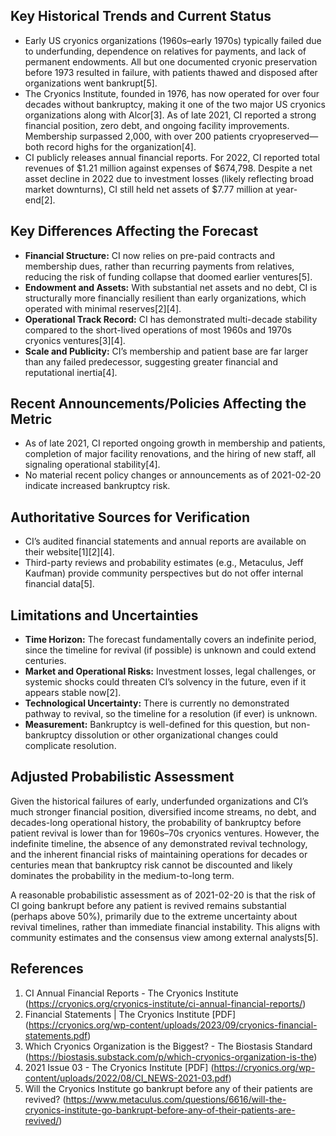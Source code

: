 ## Key Historical Trends and Current Status

- Early US cryonics organizations (1960s–early 1970s) typically failed due to underfunding, dependence on relatives for payments, and lack of permanent endowments. All but one documented cryonic preservation before 1973 resulted in failure, with patients thawed and disposed after organizations went bankrupt[5].
- The Cryonics Institute, founded in 1976, has now operated for over four decades without bankruptcy, making it one of the two major US cryonics organizations along with Alcor[3]. As of late 2021, CI reported a strong financial position, zero debt, and ongoing facility improvements. Membership surpassed 2,000, with over 200 patients cryopreserved—both record highs for the organization[4].
- CI publicly releases annual financial reports. For 2022, CI reported total revenues of $1.21 million against expenses of $674,798. Despite a net asset decline in 2022 due to investment losses (likely reflecting broad market downturns), CI still held net assets of $7.77 million at year-end[2].

## Key Differences Affecting the Forecast

- **Financial Structure:** CI now relies on pre-paid contracts and membership dues, rather than recurring payments from relatives, reducing the risk of funding collapse that doomed earlier ventures[5].
- **Endowment and Assets:** With substantial net assets and no debt, CI is structurally more financially resilient than early organizations, which operated with minimal reserves[2][4].
- **Operational Track Record:** CI has demonstrated multi-decade stability compared to the short-lived operations of most 1960s and 1970s cryonics ventures[3][4].
- **Scale and Publicity:** CI’s membership and patient base are far larger than any failed predecessor, suggesting greater financial and reputational inertia[4].

## Recent Announcements/Policies Affecting the Metric

- As of late 2021, CI reported ongoing growth in membership and patients, completion of major facility renovations, and the hiring of new staff, all signaling operational stability[4].
- No material recent policy changes or announcements as of 2021-02-20 indicate increased bankruptcy risk.

## Authoritative Sources for Verification

- CI’s audited financial statements and annual reports are available on their website[1][2][4].
- Third-party reviews and probability estimates (e.g., Metaculus, Jeff Kaufman) provide community perspectives but do not offer internal financial data[5].

## Limitations and Uncertainties

- **Time Horizon:** The forecast fundamentally covers an indefinite period, since the timeline for revival (if possible) is unknown and could extend centuries.
- **Market and Operational Risks:** Investment losses, legal challenges, or systemic shocks could threaten CI’s solvency in the future, even if it appears stable now[2].
- **Technological Uncertainty:** There is currently no demonstrated pathway to revival, so the timeline for a resolution (if ever) is unknown.
- **Measurement:** Bankruptcy is well-defined for this question, but non-bankruptcy dissolution or other organizational changes could complicate resolution.

## Adjusted Probabilistic Assessment

Given the historical failures of early, underfunded organizations and CI’s much stronger financial position, diversified income streams, no debt, and decades-long operational history, the probability of bankruptcy before patient revival is lower than for 1960s–70s cryonics ventures. However, the indefinite timeline, the absence of any demonstrated revival technology, and the inherent financial risks of maintaining operations for decades or centuries mean that bankruptcy risk cannot be discounted and likely dominates the probability in the medium-to-long term.

A reasonable probabilistic assessment as of 2021-02-20 is that the risk of CI going bankrupt before any patient is revived remains substantial (perhaps above 50%), primarily due to the extreme uncertainty about revival timelines, rather than immediate financial instability. This aligns with community estimates and the consensus view among external analysts[5].

## References

1. CI Annual Financial Reports - The Cryonics Institute (https://cryonics.org/cryonics-institute/ci-annual-financial-reports/)
2. Financial Statements | The Cryonics Institute [PDF] (https://cryonics.org/wp-content/uploads/2023/09/cryonics-financial-statements.pdf)
3. Which Cryonics Organization is the Biggest? - The Biostasis Standard (https://biostasis.substack.com/p/which-cryonics-organization-is-the)
4. 2021 Issue 03 - The Cryonics Institute [PDF] (https://cryonics.org/wp-content/uploads/2022/08/CI_NEWS-2021-03.pdf)
5. Will the Cryonics Institute go bankrupt before any of their patients are revived? (https://www.metaculus.com/questions/6616/will-the-cryonics-institute-go-bankrupt-before-any-of-their-patients-are-revived/)